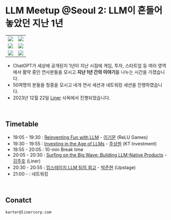 # LLM Meetup @Seoul 2: LLM이 흔들어 놓았던 지난 1년

|                            |                            |
| -------------------------- | -------------------------- |
| ![](/Seoul/2/assets/1.jpg) | ![](/Seoul/2/assets/2.jpg) |
| ![](/Seoul/2/assets/3.jpg) | ![](/Seoul/2/assets/4.jpg) |
| ![](/Seoul/2/assets/5.jpg) | ![](/Seoul/2/assets/6.jpg) |

- ChatGPT가 세상에 공개된지 1년이 지난 시점에 게임, 투자, 스타트업 등 여러 영역에서 활약 중인 연사분들을 모시고 **지난 1년 간의 이야기**를 나누는 시간을 가졌습니다.
- 50여명의 분들을 청중을 모시고 네개 연사 세션과 네트워킹 세션을 진행하였습니다.
- 2023년 12월 22일 [Liner](https://getliner.com/en) 사옥에서 진행되었습니다.

<br>

## Timetable

- 19:05 - 19:30 : [Reinventing Fun with LLM](/Seoul/2/1-reinventing-fun-with-llm.pdf) - [이기문](https://www.linkedin.com/in/gimunlee/) (ReLU Games)
- 19:30 - 19:55 : [Investing in the Age of LLMs](/Seoul/2/2-investing-in-the-age-of-llms.pdf) - [주상원](https://www.linkedin.com/in/sangwon-joo-356588179/) (KT Investment)
- 19:55 - 20:05 : 10-min Break time
- 20:05 - 20:30 : [Surfing on the Big Wave: Building LLM-Native Products](/Seoul/2/3-building-llm-native-products.pdf) - [김주호](https://www.linkedin.com/in/joohokim/) (Liner)
- 20:30 - 20:55 : [업스테이지 LLM 팀의 회고](/Seoul/2/4-upstage-llm-retrospect.pdf) - [박준현](https://www.linkedin.com/in/junhyun-park-8b823b1b4/) (Upstage)
- 21:00 - : 네트워킹

<br>

## Conatct

```
karter@linercorp.com
```

